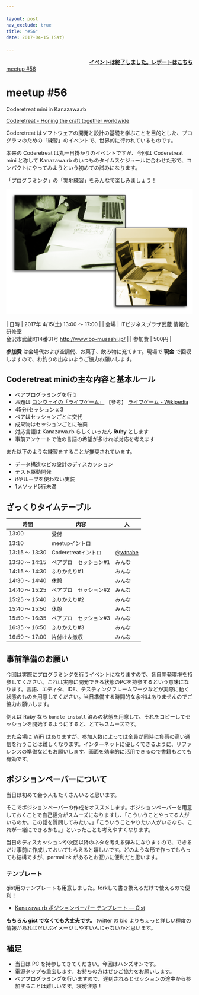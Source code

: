 ```yaml
---

layout: post
nav_exclude: true
title: "#56"
date: 2017-04-15 (Sat)

---
```


<div style="text-align: right;"><a href="./report"><strong>イベントは終了しました。レポートはこちら</strong></a></div>

<div class="doorkeeper-widget">
<a class="doorkeeper-registration-widget" href="http://kzrb.doorkeeper.jp/events/58873">meetup
#56</a><script src="https://widgets.doorkeeper.jp/w/widget.js"></script>

</div>

meetup #56
===========

Coderetreat mini in Kanazawa.rb

[Coderetreat - Honing the craft together worldwide](http://coderetreat.org/)

Coderetreat
はソフトウェアの開発と設計の基礎を学ぶことを目的とした、プログラマのための「練習」のイベントで、世界的に行われているものです。

本来の Coderetreat は丸一日掛かりのイベントですが、今回は Coderetreat mini と称して Kanazawa.rb のいつものタイムスケジュールに合わせた形で、コンパクトにやってみようという初めての試みになります。

「プログラミング」の「実地練習」をみんなで楽しみましょう！

![](pair-programming.png)


| 日時   | 2017年 4/15(土) 13:00 〜 17:00 |
| 会場   | ITビジネスプラザ武蔵 情報化研修室<br>金沢市武蔵町14番31号 <a href="http://www.bp-musashi.jp/">http://www.bp-musashi.jp/</a> |
| 参加費 | 500円 |


**参加費** は会場代および空調代、お菓子、飲み物に充てます。現場で
**現金** で回収しますので、お釣りの出ないようご協力お願いします。

Coderetreat miniの主な内容と基本ルール
--------------------------------------

* ペアプログラミングを行う
* お題は [コンウェイの「ライフゲーム」](http://coderetreat.org/gol) 【参考】 [ライフゲーム - Wikipedia](http://ja.wikipedia.org/wiki/%E3%83%A9%E3%82%A4%E3%83%95%E3%82%B2%E3%83%BC%E3%83%A0)
* 45分/セッション x 3
* ペアはセッションごとに交代
* 成果物はセッションごとに破棄
* 対応言語は Kanazawa.rb らしくいったん **Ruby** とします
* 事前アンケートで他の言語の希望が多ければ対応を考えます

また以下のような練習をすることが推奨されています。

* データ構造などの設計のディスカッション
* テスト駆動開発
* ifやループを使わない実装
* 1メソッド5行未満

ざっくりタイムテーブル
----------------------

 |時間            |内容                     |人|
 |----------------|-------------------------|----------------------------------------|
 |13:00           |受付                     ||
 |13:10           |meetupイントロ           ||
 |13:15 〜 13:30  |Coderetreatイントロ      |[@wtnabe](https://twitter.com/wtnabe)|
 |13:30 〜 14:15  |ペアプロ　セッション#1   |みんな|
 |14:15 〜 14:30  |ふりかえり#1             |みんな|
 |14:30 〜 14:40  |休憩                     |みんな|
 |14:40 〜 15:25  |ペアプロ　セッション#2   |みんな|
 |15:25 〜 15:40  |ふりかえり#2             |みんな|
 |15:40 〜 15:50  |休憩                     |みんな|
 |15:50 〜 16:35  |ペアプロ　セッション#3   |みんな|
 |16:35 〜 16:50  |ふりかえり#3             |みんな|
 |16:50 〜 17:00  |片付け＆撤収             |みんな|

事前準備のお願い
----------------

今回は実際にプログラミングを行うイベントになりますので、各自開発環境を持参してください。これは実際に開発できる状態のPCを持参するという意味になります。言語、エディタ、IDE、テスティングフレームワークなどが実際に動く状態のものを用意してください。当日準備する時間的な余裕はありませんのでご協力お願いします。

例えば Ruby なら `bundle install` 済みの状態を用意して、それをコピーしてセッションを開始するようにすると、とてもスムーズです。

また会場に WiFi はありますが、参加人数によっては全員が同時に負荷の高い通信を行うことは難しくなります。インターネットに優しくできるように、リファレンスの準備などもお願いします。画面を効率的に活用できるので書籍もとても有効です。

ポジションペーパーについて
--------------------------

当日は初めて会う人もたくさんいると思います。

そこでポジションペーパーの作成をオススメします。ポジションペーパーを用意しておくことで自己紹介がスムーズになりますし、「こういうことやってる人がいるのか。この話を質問してみたい。」「こういうことやりたい人がいるなら、これが一緒にできるかも。」といったことも考えやすくなります。

当日のディスカッションや次回以降のネタを考える弾みになりますので、できるだけ事前に作成しておいてもらえると嬉しいです。どのような形で作ってもらっても結構ですが、permalink があるとお互いに便利だと思います。

### テンプレート

gist用のテンプレートも用意しました。forkして書き換えるだけで使えるので便利！

* [Kanazawa.rb ポジションペーパー テンプレート — Gist](https://gist.github.com/5a523ec3180002229a32)

**もちろん gist でなくても大丈夫です。** twitter の bio
よりちょっと詳しい程度の情報があればだいぶイメージしやすいんじゃないかと思います。

補足
----

* 当日は PC を持参してきてください。今回はハンズオンです。
* 電源タップも重宝します。お持ちの方はぜひご協力をお願いします。
* ペアプログラミングを行いますので、遅刻されるとセッションの途中から参加することは難しいです。寝坊注意！
